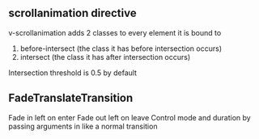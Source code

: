 ## scrollanimation directive

v-scrollanimation adds 2 classes to every element it is bound to
1. before-intersect (the class it has before intersection occurs)
2. intersect (the class it has after intersection occurs)

Intersection threshold is 0.5 by default

## FadeTranslateTransition

Fade in left on enter
Fade out left on leave
Control mode and duration by passing arguments in like a normal transition

<FadeTranslateTransition duration='0.2s' mode='out-in'>
